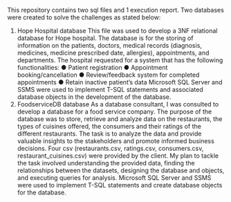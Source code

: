 This repository contains two sql files and 1 execution report.
Two databases were created to solve the challenges as stated below:
1. Hope Hospital database
This file was used to develop a 3NF relational database for Hope hospital. The database is for the storing of information on the patients, doctors, medical records (diagnosis, medicines, medicine prescribed date, allergies), appointments, and departments. The hospital requested for a system that has the following functionalities:
●	Patient registration
●	Appointment booking/cancellation
●	Review/feedback system for completed appointments
●	Retain inactive patient’s data
Microsoft SQL Server and SSMS were used to implement T-SQL statements and associated database objects in the development of the database.
2. FoodserviceDB database
As a database consultant, I was consulted to develop a database for a food service company. The purpose of the database was to store, retrieve and analyze data on the restaurants, the types of cuisines offered, the consumers and their ratings of the different restaurants. The task is to analyze the data and provide valuable insights to the stakeholders and promote informed business decisions. Four csv (restaurants.csv, ratings.csv, consumers.csv, restaurant_cuisines.csv) were provided by the client. My plan to tackle the task involved understanding the provided data, finding the relationships between the datasets, designing the database and objects, and executing queries for analysis.
Microsoft SQL Server and SSMS were used to implement T-SQL statements and create database objects for the database.
